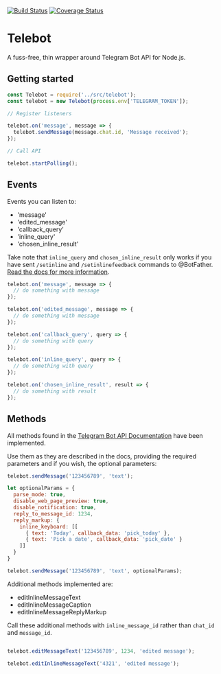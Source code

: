 [![Build Status](https://travis-ci.org/edisonchee/telebot.svg?branch=master)](https://travis-ci.org/edisonchee/telebot)
[![Coverage Status](https://coveralls.io/repos/github/edisonchee/telebot/badge.svg?branch=subclass)](https://coveralls.io/github/edisonchee/telebot?branch=subclass)

# Telebot

A fuss-free, thin wrapper around Telegram Bot API for Node.js.

## Getting started

```javascript
const Telebot = require('../src/telebot');
const telebot = new Telebot(process.env['TELEGRAM_TOKEN']);

// Register listeners

telebot.on('message', message => {
  telebot.sendMessage(message.chat.id, 'Message received');
});

// Call API

telebot.startPolling();
```

## Events

Events you can listen to:
* 'message'
* 'edited_message'
* 'callback_query'
* 'inline_query'
* 'chosen_inline_result'

Take note that ```inline_query``` and ```chosen_inline_result``` only works if you have sent ```/setinline``` and ```/setinlinefeedback``` commands to @BotFather. [Read the docs for more information](https://core.telegram.org/bots/inline).

```javascript
telebot.on('message', message => {
  // do something with message
});

telebot.on('edited_message', message => {
  // do something with message
});

telebot.on('callback_query', query => {
  // do something with query
});

telebot.on('inline_query', query => {
  // do something with query
});

telebot.on('chosen_inline_result', result => {
  // do something with result
});

```

## Methods

All methods found in the [Telegram Bot API Documentation](https://core.telegram.org/bots/api#available-methods) have been implemented.

Use them as they are described in the docs, providing the required parameters and if you wish, the optional parameters:

```javascript
telebot.sendMessage('123456789', 'text');

let optionalParams = {
  parse_mode: true,
  disable_web_page_preview: true,
  disable_notification: true,
  reply_to_message_id: 1234,
  reply_markup: {
    inline_keyboard: [[
      { text: 'Today', callback_data: 'pick_today' },
      { text: 'Pick a date', callback_data: 'pick_date' }
    ]]
  }
}

telebot.sendMessage('123456789', 'text', optionalParams);
```

Additional methods implemented are:
* editInlineMessageText
* editInlineMessageCaption
* editInlineMessageReplyMarkup

Call these additional methods with ```inline_message_id``` rather than ```chat_id``` and ```message_id```.

```javascript

telebot.editMessageText('123456789', 1234, 'edited message');

telebot.editInlineMessageText('4321', 'edited message');

```